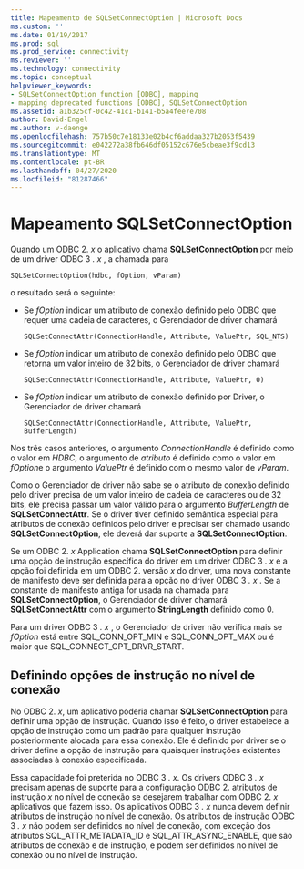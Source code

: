 ```yaml
---
title: Mapeamento de SQLSetConnectOption | Microsoft Docs
ms.custom: ''
ms.date: 01/19/2017
ms.prod: sql
ms.prod_service: connectivity
ms.reviewer: ''
ms.technology: connectivity
ms.topic: conceptual
helpviewer_keywords:
- SQLSetConnectOption function [ODBC], mapping
- mapping deprecated functions [ODBC], SQLSetConnectOption
ms.assetid: a1b325cf-0c42-41c1-b141-b5a4fee7e708
author: David-Engel
ms.author: v-daenge
ms.openlocfilehash: 757b50c7e18133e02b4cf6addaa327b2053f5439
ms.sourcegitcommit: e042272a38fb646df05152c676e5cbeae3f9cd13
ms.translationtype: MT
ms.contentlocale: pt-BR
ms.lasthandoff: 04/27/2020
ms.locfileid: "81287466"
---
```

# <a name="sqlsetconnectoption-mapping"></a>Mapeamento SQLSetConnectOption
Quando um ODBC 2. *x* o aplicativo chama **SQLSetConnectOption** por meio de um driver ODBC 3 *. x* , a chamada para  
  
```  
SQLSetConnectOption(hdbc, fOption, vParam)  
```  
  
 o resultado será o seguinte:  
  
-   Se *fOption* indicar um atributo de conexão definido pelo ODBC que requer uma cadeia de caracteres, o Gerenciador de driver chamará  
  
    ```  
    SQLSetConnectAttr(ConnectionHandle, Attribute, ValuePtr, SQL_NTS)  
    ```  
  
-   Se *fOption* indicar um atributo de conexão definido pelo ODBC que retorna um valor inteiro de 32 bits, o Gerenciador de driver chamará  
  
    ```  
    SQLSetConnectAttr(ConnectionHandle, Attribute, ValuePtr, 0)  
    ```  
  
-   Se *fOption* indicar um atributo de conexão definido por Driver, o Gerenciador de driver chamará  
  
    ```  
    SQLSetConnectAttr(ConnectionHandle, Attribute, ValuePtr, BufferLength)  
    ```  
  
 Nos três casos anteriores, o argumento *ConnectionHandle* é definido como o valor em *HDBC*, o argumento de *atributo* é definido como o valor em *fOption*e o argumento *ValuePtr* é definido com o mesmo valor de *vParam*.  
  
 Como o Gerenciador de driver não sabe se o atributo de conexão definido pelo driver precisa de um valor inteiro de cadeia de caracteres ou de 32 bits, ele precisa passar um valor válido para o argumento *BufferLength* de **SQLSetConnectAttr**. Se o driver tiver definido semântica especial para atributos de conexão definidos pelo driver e precisar ser chamado usando **SQLSetConnectOption**, ele deverá dar suporte a **SQLSetConnectOption**.  
  
 Se um ODBC 2. *x* Application chama **SQLSetConnectOption** para definir uma opção de instrução específica do driver em um driver ODBC 3 *. x* e a opção foi definida em um ODBC 2. versão *x* do driver, uma nova constante de manifesto deve ser definida para a opção no driver ODBC 3 *. x* . Se a constante de manifesto antiga for usada na chamada para **SQLSetConnectOption**, o Gerenciador de driver chamará **SQLSetConnectAttr** com o argumento **StringLength** definido como 0.  
  
 Para um driver ODBC 3 *. x* , o Gerenciador de driver não verifica mais se *fOption* está entre SQL_CONN_OPT_MIN e SQL_CONN_OPT_MAX ou é maior que SQL_CONNECT_OPT_DRVR_START.  
  
## <a name="setting-statement-options-on-the-connection-level"></a>Definindo opções de instrução no nível de conexão  
 No ODBC 2. *x*, um aplicativo poderia chamar **SQLSetConnectOption** para definir uma opção de instrução. Quando isso é feito, o driver estabelece a opção de instrução como um padrão para qualquer instrução posteriormente alocada para essa conexão. Ele é definido por driver se o driver define a opção de instrução para quaisquer instruções existentes associadas à conexão especificada.  
  
 Essa capacidade foi preterida no ODBC 3 *. x*. Os drivers ODBC 3 *. x* precisam apenas de suporte para a configuração ODBC 2. atributos de instrução *x* no nível de conexão se desejarem trabalhar com ODBC 2. *x* aplicativos que fazem isso. Os aplicativos ODBC 3 *. x* nunca devem definir atributos de instrução no nível de conexão. Os atributos de instrução ODBC 3 *. x* não podem ser definidos no nível de conexão, com exceção dos atributos SQL_ATTR_METADATA_ID e SQL_ATTR_ASYNC_ENABLE, que são atributos de conexão e de instrução, e podem ser definidos no nível de conexão ou no nível de instrução.
